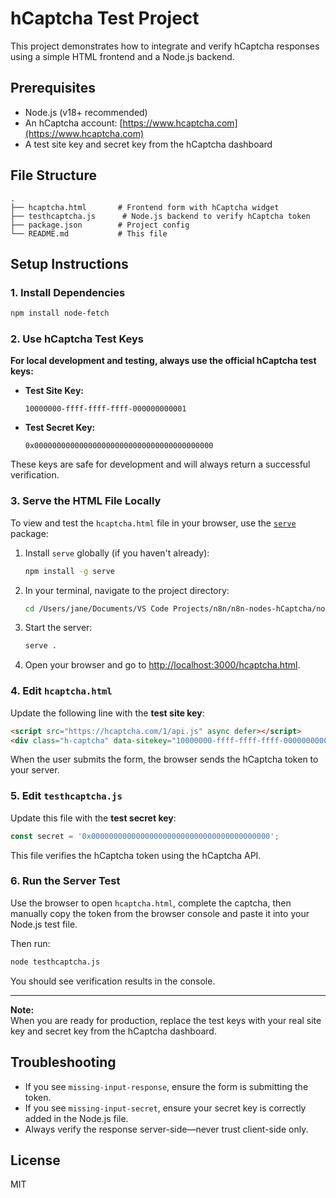 # hCaptcha Test Project

This project demonstrates how to integrate and verify hCaptcha responses using a simple HTML frontend and a Node.js backend.

## Prerequisites

* Node.js (v18+ recommended)
* An hCaptcha account: [https://www.hcaptcha.com](https://www.hcaptcha.com)
* A test site key and secret key from the hCaptcha dashboard

## File Structure

```
.
├── hcaptcha.html       # Frontend form with hCaptcha widget
├── testhcaptcha.js      # Node.js backend to verify hCaptcha token
├── package.json        # Project config
└── README.md           # This file
```

## Setup Instructions

### 1. Install Dependencies

```bash
npm install node-fetch
```

### 2. Use hCaptcha Test Keys

**For local development and testing, always use the official hCaptcha test keys:**

- **Test Site Key:**  
  ```
  10000000-ffff-ffff-ffff-000000000001
  ```
- **Test Secret Key:**  
  ```
  0x0000000000000000000000000000000000000000
  ```

These keys are safe for development and will always return a successful verification.

### 3. Serve the HTML File Locally

To view and test the `hcaptcha.html` file in your browser, use the [`serve`](https://www.npmjs.com/package/serve) package:

1. Install `serve` globally (if you haven't already):

   ```bash
   npm install -g serve
   ```

2. In your terminal, navigate to the project directory:

   ```bash
   cd /Users/jane/Documents/VS Code Projects/n8n/n8n-nodes-hCaptcha/node_only_test
   ```

3. Start the server:

   ```bash
   serve .
   ```

4. Open your browser and go to [http://localhost:3000/hcaptcha.html](http://localhost:3000/hcaptcha.html).

### 4. Edit `hcaptcha.html`

Update the following line with the **test site key**:

```html
<script src="https://hcaptcha.com/1/api.js" async defer></script>
<div class="h-captcha" data-sitekey="10000000-ffff-ffff-ffff-000000000001"></div>
```

When the user submits the form, the browser sends the hCaptcha token to your server.

### 5. Edit `testhcaptcha.js`

Update this file with the **test secret key**:

```js
const secret = '0x0000000000000000000000000000000000000000';
```

This file verifies the hCaptcha token using the hCaptcha API.

### 6. Run the Server Test

Use the browser to open `hcaptcha.html`, complete the captcha, then manually copy the token from the browser console and paste it into your Node.js test file.

Then run:

```bash
node testhcaptcha.js
```

You should see verification results in the console.

---

**Note:**  
When you are ready for production, replace the test keys with your real site key and secret key from the hCaptcha dashboard.

## Troubleshooting

* If you see `missing-input-response`, ensure the form is submitting the token.
* If you see `missing-input-secret`, ensure your secret key is correctly added in the Node.js file.
* Always verify the response server-side—never trust client-side only.

## License

MIT